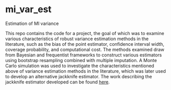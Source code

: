 # mi_var_est
Estimation of MI variance

This repo contains the code for a project, the goal of which was to examine various characteristics of robust variance estimation methods in the literature, such as the bias of the point estimator, confidence interval width, coverage probability, and computational cost. The methods examined draw from Bayesian and frequentist frameworks to construct various estimators using bootstrap resampling combined with multiple imputation. A Monte Carlo simulation was used to investigate the characteristics mentioned above of variance estimation methods in the literature, which was later used to develop an alternative jackknife estimator. The work describing the jackknife estimator developed can be found [here](https://ieb2.github.io/thesis/). 
